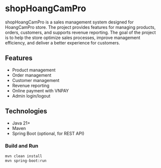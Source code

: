 # shopHoangCamPro

shopHoangCamPro is a sales management system designed for HoangCamPro store. The project provides features for managing products, orders, customers, and supports revenue reporting. The goal of the project is to help the store optimize sales processes, improve management efficiency, and deliver a better experience for customers.

## Features

- Product management
- Order management
- Customer management
- Revenue reporting
- Online payment with VNPAY
- Admin login/logout

## Technologies

- Java 21+
- Maven
- Spring Boot (optional, for REST API)

### Build and Run

```bash
mvn clean install
mvn spring-boot:run
```
